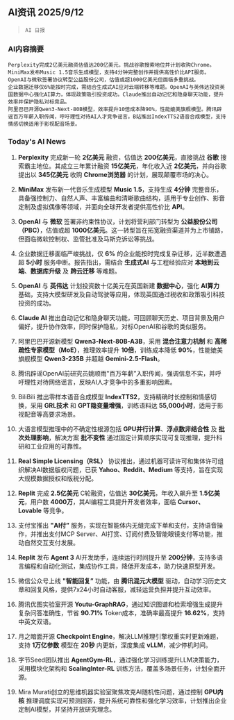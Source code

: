 ## AI资讯 2025/9/12

>  `AI 日报` 



### **AI内容摘要**

```
Perplexity完成2亿美元融资估值达200亿美元，挑战谷歌搜索地位并计划收购Chrome。MiniMax发布Music 1.5音乐生成模型，支持4分钟完整创作并提供高性价比API服务。OpenAI与微软签署协议转型公益股份公司，估值或超1000亿美元但面临多重挑战。  
企业数据迁移仅6%能按时完成，需结合生成式AI应对云端转移等难题。OpenAI与英伟达投资英国数据中心强化AI算力，体现政策吸引投资成功。Claude推出自动记忆和隐身聊天功能，提升效率并保护隐私对标竞品。  
阿里巴巴开源Qwen3-Next-80B模型，效率提升10倍成本降90%，性能媲美旗舰模型。腾讯辟谣百万年薪入职传闻，呼吁理性对待AI人才竞争谣言。B站推出IndexTTS2语音合成模型，支持情感切换适用于影视配音场景。
```



### **Today's AI News**

1.  **Perplexity** 完成新一轮 **2亿美元** 融资，估值达 **200亿美元**，直接挑战 **谷歌** 搜索霸主地位。其成立三年累计融资 **15亿美元**，年化收入近 **2亿美元**，并向谷歌提出以 **345亿美元** 收购 **Chrome浏览器** 的计划，展现颠覆市场的决心。

2.  **MiniMax** 发布新一代音乐生成模型 **Music 1.5**，支持生成 **4分钟** 完整音乐，具备强控制力、自然人声、丰富编曲和清晰歌曲结构，适用于专业创作、影音定制及虚拟偶像等领域，并面向全球开发者提供高性价比 **API**。

3.  **OpenAI** 与 **微软** 签署非约束性协议，计划将营利部门转型为 **公益股份公司（PBC）**，估值或超 **1000亿美元**。这一转型旨在拓宽融资渠道并为上市铺路，但面临微软控制权、监管批准及马斯克诉讼等挑战。

4.  企业数据迁移面临严峻挑战，仅 **6%** 的企业能按时完成复杂迁移，近半数遭遇超 **5小时** 服务中断。报告指出，需结合 **生成式AI** 与工程经验应对 **本地到云端**、**数据库升级** 及 **跨云迁移** 等难题。

5.  **OpenAI** 与 **英伟达** 计划投资数十亿美元在英国新建 **数据中心**，强化 **AI算力** 基础，支持大模型研发及自动驾驶等应用，体现英国通过税收和政策吸引科技投资的成功。

6.  **Claude AI** 推出自动记忆和隐身聊天功能，可回顾聊天历史、项目背景及用户偏好，提升协作效率，同时保护隐私，对标OpenAI和谷歌的类似服务。

7.  阿里巴巴开源新模型 **Qwen3-Next-80B-A3B**，采用 **混合注意力机制** 和 **高稀疏性专家模型（MoE）**，推理效率提升 **10倍**，训练成本降低 **90%**，性能媲美旗舰模型 **Qwen3-235B** 并超越 **Gemini-2.5-Flash**。

8.  腾讯辟谣OpenAI前研究员姚顺雨"百万年薪”入职传闻，强调信息不实，并呼吁理性对待网络谣言，反映AI人才竞争中的多重影响因素。

9.  BiliBili 推出零样本语音合成模型 **IndexTTS2**，支持精确时长控制和情感切换，采用 **GRL技术** 和 **GPT隐变量增强**，训练语料达 **55,000小时**，适用于影视配音等高要求场景。

10. 大语言模型推理中的不确定性根源包括 **GPU并行计算**、**浮点数非结合性** 及 **批次处理影响**，解决方案 **批不变性** 通过固定计算顺序实现可复现推理，提升科研和工业应用的可靠性。

11. **Real Simple Licensing（RSL）** 协议推出，通过机器可读许可和集体许可组织解决AI数据版权问题，已获 **Yahoo、Reddit、Medium** 等支持，旨在实现大规模数据授权和版税分配。

12. **Replit** 完成 **2.5亿美元** C轮融资，估值达 **30亿美元**，年收入飙升至 **1.5亿美元**，用户数 **4000万**，其AI编程工具提升开发者效率，面临 **Cursor、Lovable** 等竞争。

13. 支付宝推出 **"AI付”** 服务，实现在智能体内无缝完成下单和支付，支持语音操作，并推出支付MCP Server、AI打赏、订阅付费及智能眼镜支付等功能，推动自然交互支付发展。

14. **Replit** 发布 **Agent 3** AI开发助手，连续运行时间提升至 **200分钟**，支持多语言编程和自动化测试，集成协作工具，降低开发成本，助力快速原型开发。

15. 微信公众号上线 **"智能回复”** 功能，由 **腾讯混元大模型** 驱动，自动学习历史文章和回复风格，提供7x24小时自动客服，减轻运营负担并提升互动效率。

16. 腾讯优图实验室开源 **Youtu-GraphRAG**，通过知识图谱和检索增强生成提升复杂问答准确性，节省 **90.71%** Token成本，准确率最高提升 **16.62%**，支持中英文双语。

17. 月之暗面开源 **Checkpoint Engine**，解决LLM推理引擎权重实时更新难题，支持 **1万亿参数** 模型在 **20秒** 内更新，深度集成 **vLLM**，减少停机时间。

18. 字节Seed团队推出 **AgentGym-RL**，通过强化学习训练提升LLM决策能力，采用模块化架构和 **ScalingInter-RL** 训练方法，覆盖多场景任务，计划全面开源。

19. Mira Murati创立的思维机器实验室聚焦攻克AI随机性问题，通过控制 **GPU内核** 推理调度实现可预测回答，提升系统可靠性和强化学习效率，计划推出企业定制AI模型，并坚持开放研究理念。